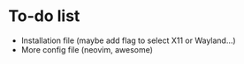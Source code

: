 # To-do list
- Installation file (maybe add flag to select X11 or Wayland...)
- More config file (neovim, awesome)

